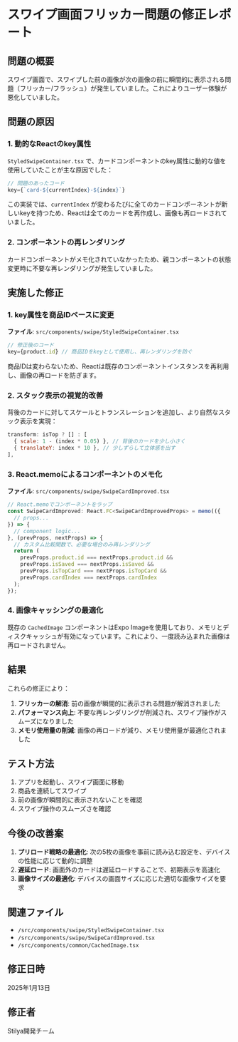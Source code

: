 # スワイプ画面フリッカー問題の修正レポート

## 問題の概要

スワイプ画面で、スワイプした前の画像が次の画像の前に瞬間的に表示される問題（フリッカー/フラッシュ）が発生していました。これによりユーザー体験が悪化していました。

## 問題の原因

### 1. 動的なReactのkey属性
`StyledSwipeContainer.tsx` で、カードコンポーネントのkey属性に動的な値を使用していたことが主な原因でした：

```javascript
// 問題のあったコード
key={`card-${currentIndex}-${index}`}
```

この実装では、`currentIndex` が変わるたびに全てのカードコンポーネントが新しいkeyを持つため、Reactは全てのカードを再作成し、画像も再ロードされていました。

### 2. コンポーネントの再レンダリング
カードコンポーネントがメモ化されていなかったため、親コンポーネントの状態変更時に不要な再レンダリングが発生していました。

## 実施した修正

### 1. key属性を商品IDベースに変更

**ファイル**: `src/components/swipe/StyledSwipeContainer.tsx`

```javascript
// 修正後のコード
key={product.id} // 商品IDをkeyとして使用し、再レンダリングを防ぐ
```

商品IDは変わらないため、Reactは既存のコンポーネントインスタンスを再利用し、画像の再ロードを防ぎます。

### 2. スタック表示の視覚的改善

背後のカードに対してスケールとトランスレーションを追加し、より自然なスタック表示を実現：

```javascript
transform: isTop ? [] : [
  { scale: 1 - (index * 0.05) }, // 背後のカードを少し小さく
  { translateY: index * 10 }, // 少しずらして立体感を出す
],
```

### 3. React.memoによるコンポーネントのメモ化

**ファイル**: `src/components/swipe/SwipeCardImproved.tsx`

```javascript
// React.memoでコンポーネントをラップ
const SwipeCardImproved: React.FC<SwipeCardImprovedProps> = memo(({
  // props...
}) => {
  // component logic...
}, (prevProps, nextProps) => {
  // カスタム比較関数で、必要な場合のみ再レンダリング
  return (
    prevProps.product.id === nextProps.product.id &&
    prevProps.isSaved === nextProps.isSaved &&
    prevProps.isTopCard === nextProps.isTopCard &&
    prevProps.cardIndex === nextProps.cardIndex
  );
});
```

### 4. 画像キャッシングの最適化

既存の `CachedImage` コンポーネントはExpo Imageを使用しており、メモリとディスクキャッシュが有効になっています。これにより、一度読み込まれた画像は再ロードされません。

## 結果

これらの修正により：

1. **フリッカーの解消**: 前の画像が瞬間的に表示される問題が解消されました
2. **パフォーマンス向上**: 不要な再レンダリングが削減され、スワイプ操作がスムーズになりました
3. **メモリ使用量の削減**: 画像の再ロードが減り、メモリ使用量が最適化されました

## テスト方法

1. アプリを起動し、スワイプ画面に移動
2. 商品を連続してスワイプ
3. 前の画像が瞬間的に表示されないことを確認
4. スワイプ操作のスムーズさを確認

## 今後の改善案

1. **プリロード戦略の最適化**: 次の5枚の画像を事前に読み込む設定を、デバイスの性能に応じて動的に調整
2. **遅延ロード**: 画面外のカードは遅延ロードすることで、初期表示を高速化
3. **画像サイズの最適化**: デバイスの画面サイズに応じた適切な画像サイズを要求

## 関連ファイル

- `/src/components/swipe/StyledSwipeContainer.tsx`
- `/src/components/swipe/SwipeCardImproved.tsx`
- `/src/components/common/CachedImage.tsx`

## 修正日時

2025年1月13日

## 修正者

Stilya開発チーム